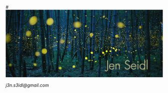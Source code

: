 #![Fireflies](https://github.com/ph1-618O/ph1-618O/blob/main/fireflies_banner3.png)
<div style="font-family: Futura, Helvetica, arial, sans-serif, text-align:right"><em>
<!----  👋 Hi, I’m @ph1-618O
👀 I’m interested in coding
- 👩🏽‍💻 I'm experienced with building full stacks with Python, SQL, Javascript, HTML/CSS, R, Julia, Ruby
- 🌱 I’m currently learning Python and Julia Automation for IT
- 💞️ I’m looking to collaborate on real world projects
- 🉑 I know Japanese-->
j3n.s3idl@gmail.com
</em></div>
<i class="ri-leaf-fill"></i>

<!---
ph1-618O/ph1-618O is a ✨ special ✨ repository because its `README.md` (this file) appears on your GitHub profile.
You can click the Preview link to take a look at your changes.
--->
